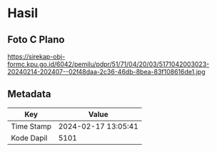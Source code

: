 # Hasil

## Foto C Plano

https://sirekap-obj-formc.kpu.go.id/6042/pemilu/pdpr/51/71/04/20/03/5171042003023-20240214-202407--02f48daa-2c36-46db-8bea-83f108616de1.jpg


## Metadata

| Key        | Value               |
| ---------- | ------------------- |
| Time Stamp | 2024-02-17 13:05:41 |
| Kode Dapil | 5101                |



